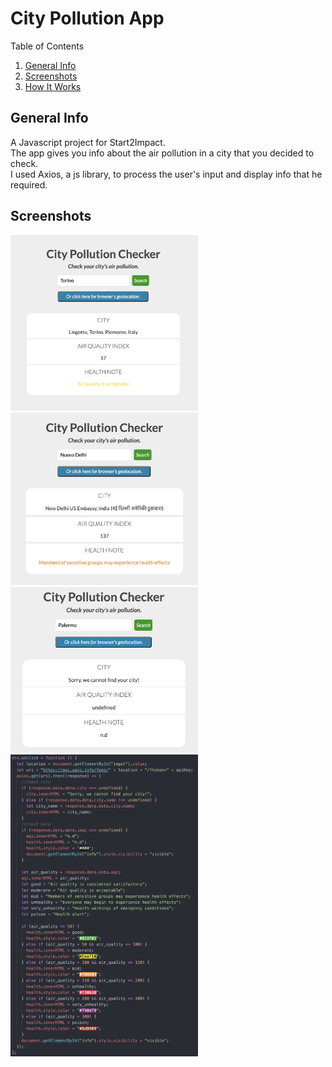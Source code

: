 # City Pollution App

<!-- TABLE OF CONTENTS -->
  <summary>Table of Contents</summary>
  <ol>
    <li>
      <a href="#general-info">General Info</a>
    </li>
    <li><a href="#screenshots">Screenshots</a></li>
    <li><a href="#how-it-works">How It Works</a></li>
  </ol>
  
## General Info

A Javascript project for Start2Impact.<br>
The app gives you info about the air pollution in a city that you decided to check.<br>
I used Axios, a js library, to process the user's input and display info that he required.

## Screenshots

<img src="readme_img/img1.png" width='300'>
<img src="readme_img/img2.png" width='300'>
<img src="readme_img/img3.png" width='300'>
<img src="readme_img/img4.png" width='300'>
